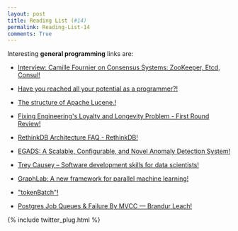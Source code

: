 ```yaml
---
layout: post
title: Reading List (#14)
permalink: Reading-List-14
comments: True
---
```



Interesting **general programming** links are:
    
    
* <a href="http://www.infoq.com/interviews/fournier-consensus?utm_campaign=infoq_content&amp;utm_source=infoq&amp;utm_medium=feed&amp;utm_term=global" target="_blank">Interview: Camille Fournier on Consensus Systems: ZooKeeper, Etcd, Consul!</a>
    
    
* <a href="https://blog.svpino.com/2015/05/24/have-you-reached-all-your-potential-as-a-programmer" target="_blank">Have you reached all your potential as a programmer?!</a>
    
    
* <a href="http://edmundkirwan.com/general/lucene.html" target="_blank">The structure of Apache Lucene.!</a>
    
    
* <a href="http://firstround.com/review/fixing-engineerings-loyalty-and-longevity-problem/" target="_blank">Fixing Engineering's Loyalty and Longevity Problem - First Round Review!</a>
    
    
* <a href="http://rethinkdb.com/docs/architecture/" target="_blank">RethinkDB Architecture FAQ - RethinkDB!</a>
    
    
* <a href="http://yahoolabs.tumblr.com/post/118966433256/egads-a-scalable-configurable-and-novel-anomaly?utm_content=bufferca170&amp;utm_medium=social&amp;utm_source=twitter.com&amp;utm_campaign=buffer" target="_blank">EGADS: A Scalable, Configurable, and Novel Anomaly Detection System!</a>
    
    
* <a href="http://treycausey.com/software_dev_skills.html?utm_content=bufferdb85f&amp;utm_medium=social&amp;utm_source=twitter.com&amp;utm_campaign=buffer" target="_blank">Trey Causey – Software development skills for data scientists!</a>
    
    
* <a href="http://blog.acolyer.org/2015/05/20/graphlab-a-new-framework-for-parallel-machine-learning" target="_blank">GraphLab: A new framework for parallel machine learning!</a>
    
    
* <a href="http://www.dzone.com/articles/efficient-cassandra-write?utm_content=buffer0980c&amp;utm_medium=social&amp;utm_source=twitter.com&amp;utm_campaign=buffer" target="_blank">"tokenBatch"!</a>
    
    
* <a href="https://brandur.org/postgres-queues?utm_content=bufferf5b5b&amp;utm_medium=social&amp;utm_source=twitter.com&amp;utm_campaign=buffer" target="_blank">Postgres Job Queues & Failure By MVCC — Brandur Leach!</a>
    


{% include twitter_plug.html %}
